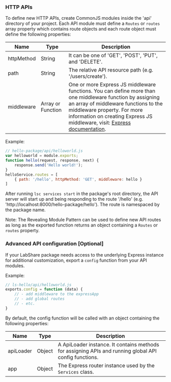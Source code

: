 ### HTTP APIs

To define new HTTP APIs, create CommonJS modules inside the 'api' directory of
your project.  Each API module must define a `Routes` or `routes`
array property which contains route objects and each route object must define
the following properties:

| Name | Type | Description |
| ---- | ---- | ----------- |
| httpMethod | String | It can be one of 'GET', 'POST', 'PUT', and 'DELETE'. |
| path | String | The relative API resource path (e.g. '/users/create'). |
| middleware | Array or Function | One or more Express JS middleware functions. You can define more than one middleware function by assigning an array of middleware functions to the middleware property.  For more information on creating Express JS middleware, visit: [Express documentation](http://expressjs.com/guide/using-middleware.html).  |

Example:

```javascript
// hello-package/api/helloworld.js
var helloworld = module.exports;
function hello(request, response, next) {
    response.send('Hello world!');
}
helloService.routes = [
    { path: '/hello', httpMethod: 'GET', middleware: hello }
]
```

After running `lsc services start` in the package's root directory, the API server will start up and being responding to the route '/hello' (e.g.
'http://localhost:8000/hello-package/hello'). The route is namespaced by the package name.

Note:
The Revealing Module Pattern can be used to define new API routes as long as the
exported function returns an object containing a `Routes` or `routes` property.

### Advanced API configuration [Optional]

If your LabShare package needs access to the underlying Express instance for
additional customization, export a `config` function from your API modules.

Example:
```javascript
// ls-hello/api/helloworld.js
exports.config = function (data) {
    // - add middleware to the expressApp
    // - add global routes
    // - etc.
}
```

By default, the config function will be called with an object containing the following properties:

| Name | Type | Description |
| ---- | ---- | ----------- |
| apiLoader | Object | A ApiLoader instance. It contains methods for assigning APIs and running global API config functions. |
| app | Object | The Express router instance used by the `Services` class. |

